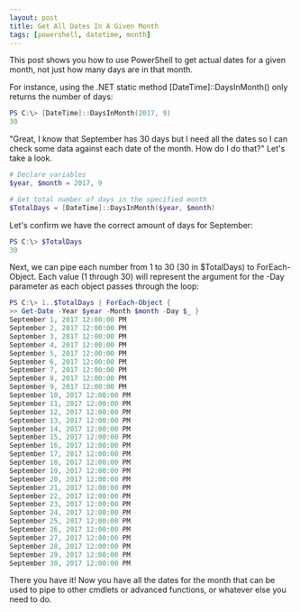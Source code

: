 ```yaml
---
layout: post
title: Get All Dates In A Given Month
tags: [powershell, datetime, month]
---
```


This post shows you how to use PowerShell to get actual dates for a given month, not just how many days are in that month.

For instance, using the .NET static method [DateTime]::DaysInMonth() only returns the number of days:

```powershell
PS C:\> [DateTime]::DaysInMonth(2017, 9)
30
```

"Great, I know that September has 30 days but I need all the dates so I can check some data against each date of the month. How do I do that?" Let's take a look.

```powershell
# Declare variables
$year, $month = 2017, 9

# Get total number of days in the specified month
$TotalDays = [DateTime]::DaysInMonth($year, $month)
```
Let's confirm we have the correct amount of days for September:

```powershell
PS C:\> $TotalDays
30
```

Next, we can pipe each number from 1 to 30 (30 in $TotalDays) to ForEach-Object. Each value (1 through 30) will represent the argument for the -Day parameter as each object passes through the loop:

```powershell
PS C:\> 1..$TotalDays | ForEach-Object {
>> Get-Date -Year $year -Month $month -Day $_ }
September 1, 2017 12:00:00 PM
September 2, 2017 12:00:00 PM
September 3, 2017 12:00:00 PM
September 4, 2017 12:00:00 PM
September 5, 2017 12:00:00 PM
September 6, 2017 12:00:00 PM
September 7, 2017 12:00:00 PM
September 8, 2017 12:00:00 PM
September 9, 2017 12:00:00 PM
September 10, 2017 12:00:00 PM
September 11, 2017 12:00:00 PM
September 12, 2017 12:00:00 PM
September 13, 2017 12:00:00 PM
September 14, 2017 12:00:00 PM
September 15, 2017 12:00:00 PM
September 16, 2017 12:00:00 PM
September 17, 2017 12:00:00 PM
September 18, 2017 12:00:00 PM
September 19, 2017 12:00:00 PM
September 20, 2017 12:00:00 PM
September 21, 2017 12:00:00 PM
September 22, 2017 12:00:00 PM
September 23, 2017 12:00:00 PM
September 24, 2017 12:00:00 PM
September 25, 2017 12:00:00 PM
September 26, 2017 12:00:00 PM
September 27, 2017 12:00:00 PM
September 28, 2017 12:00:00 PM
September 29, 2017 12:00:00 PM
September 30, 2017 12:00:00 PM
```

There you have it! Now you have all the dates for the month that can be used to pipe to other cmdlets or advanced functions, or whatever else you need to do.
